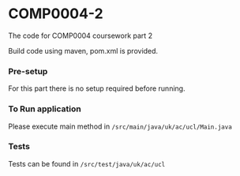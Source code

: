 # COMP0004-2
The code for COMP0004 coursework part 2

Build code using maven, pom.xml is provided.

### Pre-setup
For this part there is no setup required before running.

### To Run application
Please execute main method in ```/src/main/java/uk/ac/ucl/Main.java```

### Tests
Tests can be found in ```/src/test/java/uk/ac/ucl```